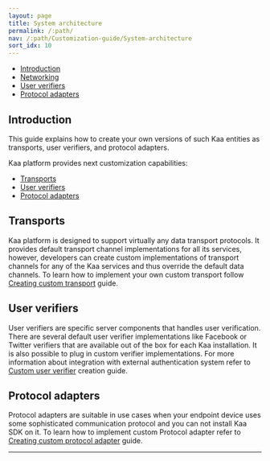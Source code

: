 ```yaml
---
layout: page
title: System architecture
permalink: /:path/
nav: /:path/Customization-guide/System-architecture
sort_idx: 10
---
```


* [Introduction](#introduction)
* [Networking](#networking)
* [User verifiers](#user-verifiers)
* [Protocol adapters](#protocol-adapters)

## Introduction

This guide explains how to create your own versions of such Kaa entities as transports, user verifiers, and protocol adapters.

Kaa platform provides next customization capabilities:

* [Transports](#transports)
* [User verifiers](#user-verifiers)
* [Protocol adapters](#protocol-adapters)

## Transports

Kaa platform is designed to support virtually any data transport protocols. It provides default transport channel implementations for all its services, however, developers can create custom implementations of transport channels for any of the Kaa services and thus override the default data channels. To learn how to implement your own custom transport follow [Creating custom transport](Built-in-networking-stack#creating-custom-transport) guide.

## User verifiers

User verifiers are specific server components that handles user verification. There are several default user verifier implementations like Facebook or Twitter verifiers that are available out of the box for each Kaa installation. It is also possible to plug in custom verifier implementations. For more information about integration with external authentication system refer to [Custom user verifier](Owner-verifiers) creation guide.

## Protocol adapters

Protocol adapters are suitable in use cases when your endpoint device uses some sophisticated communication protocol and you can not install Kaa SDK on it. To learn how to implement custom Protocol adapter refer to [Creating custom protocol adapter](Protocol-adapters) guide.

---
